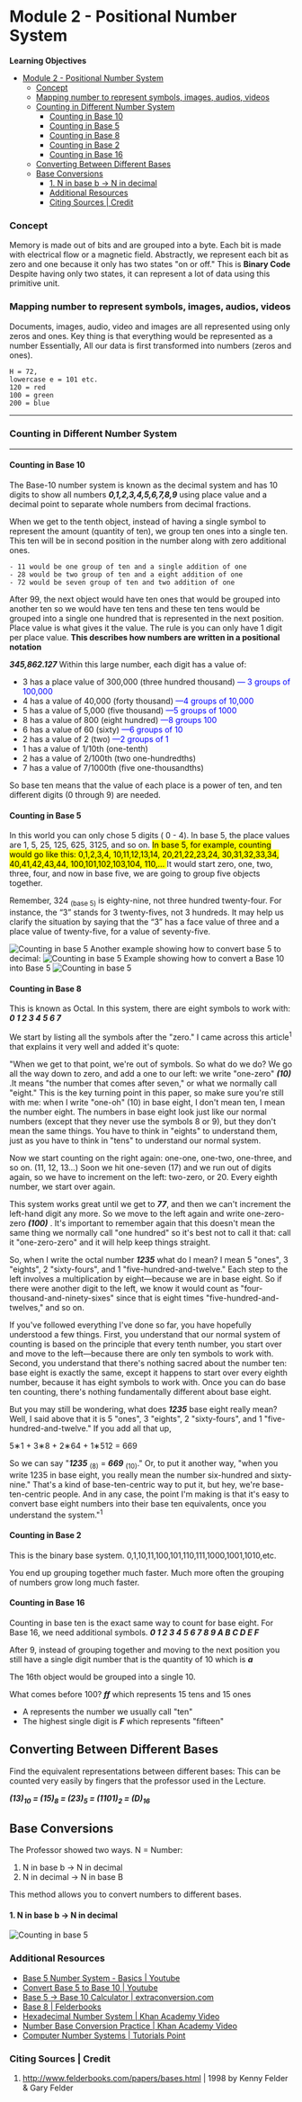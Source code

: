 #  Module 2 - Positional Number System


**Learning Objectives**
- [Module 2 - Positional Number System](#module-2---positional-number-system)
    - [Concept](#concept)
    - [Mapping number to represent symbols, images, audios, videos](#mapping-number-to-represent-symbols-images-audios-videos)
    - [Counting in Different Number System](#counting-in-different-number-system)
      - [Counting in Base 10](#counting-in-base-10)
      - [Counting in Base 5](#counting-in-base-5)
      - [Counting in Base 8](#counting-in-base-8)
      - [Counting in Base 2](#counting-in-base-2)
      - [Counting in Base 16](#counting-in-base-16)
  - [Converting Between Different Bases](#converting-between-different-bases)
  - [Base Conversions](#base-conversions)
      - [1. N in base b &#x2192; N in decimal](#1-n-in-base-b--n-in-decimal)
    - [Additional Resources](#additional-resources)
    - [Citing Sources | Credit](#citing-sources--credit)

### Concept
Memory is made out of bits and are grouped into a byte. Each bit is made with electrical flow or a magnetic field. Abstractly, we represent each bit as zero and one because it only has two states "on or off." This is **Binary Code** Despite having only two states, it can represent a lot of data using this primitive unit.

### Mapping number to represent symbols, images, audios, videos

Documents, images, audio, video and images are all represented using only zeros and ones. Key thing is that everything would be represented as a number Essentially, All our data is first transformed into numbers (zeros and ones).


    H = 72,
    lowercase e = 101 etc. 
    120 = red
    100 = green
    200 = blue

---

### Counting in Different Number System

---
#### Counting in Base 10
The Base-10 number system is known as the decimal system
and has 10 digits to show all numbers ***0,1,2,3,4,5,6,7,8,9*** using place value and a decimal point to separate whole numbers from decimal fractions.

When we get to the tenth object, instead of having a single symbol to represent the amount (quantity of ten), we group ten ones into a single ten. This ten will be in second position in the number along with zero additional ones.

    - 11 would be one group of ten and a single addition of one
    - 28 would be two group of ten and a eight addition of one
    - 72 would be seven group of ten and two addition of one

After 99, the next object would have ten ones that would be grouped into another ten so we would have ten tens and these ten tens would be grouped into a single one hundred that is represented in the next position. Place value is what gives it the value. The rule is you can only have 1 digit per place value.  **This describes how numbers are written in a positional notation**

***345,862.127***
Within this large number, each digit has a value of:

  - 3 has a place value of 300,000 (three hundred thousand) <span style="color:blue">&mdash; 3 groups of 100,000</span>
  - 4 has a value of 40,000 (forty thousand) <span style="color:blue">&mdash;4 groups of 10,000</span>
  - 5 has a value of 5,000 (five thousand) <span style="color:blue">&mdash;5 groups of 1000</span>
  - 8 has a value of 800 (eight hundred) <span style="color:blue">&mdash;8 groups  100</span>
  - 6 has a value of 60 (sixty) <span style="color:blue">&mdash;6 groups of 10</span>
  - 2 has a value of 2 (two) <span style="color:blue">&mdash;2 groups of 1</span>
  - 1 has a value of 1/10th (one-tenth)
  - 2 has a value of 2/100th (two one-hundredths)
  - 7 has a value of 7/1000th (five one-thousandths)

So base ten means that the value of each place is a power of ten, and ten different digits (0 through 9) are needed.

#### Counting in Base 5

In this world you can only chose 5 digits ( 0 - 4). In base 5, the place values are 1, 5, 25, 125, 625, 3125, and so on.
<mark> In base 5, for example, counting would go like this: 0,1,2,3,4, 10,11,12,13,14, 20,21,22,23,24, 30,31,32,33,34, 40,41,42,43,44, 100,101,102,103,104, 110,... </mark>
It would start zero, one, two, three, four, and now in base five, we are going to group five objects together. 

Remember, 324 <sub>(base 5)</sub> is eighty-nine, not three hundred twenty-four. For instance, the “3”
stands for 3 twenty-fives, not 3 hundreds. It may help us clarify the situation by saying that
the “3” has a face value of three and a place value of twenty-five, for a value of seventy-five.

<!-- <code>
(𝑎𝑏𝑐𝑑)<sub>5</sub>=(𝑎∗5<sup>3</sup>+𝑏∗5<sup>2</sup>+𝑐∗5<sup>1</sup>+𝑑∗5<sup>0</sup>)<sub>10</sub>
</code> -->

![Counting in base 5](/images/w1.jpg)
Another example showing how to convert base 5 to decimal:
![Counting in base 5](/images/w11.jpg)
Example showing how to convert a Base 10 into Base 5
![Counting in base 5](/images/w12.jpg)

#### Counting in Base 8

This is known as Octal. In this system, there are eight symbols to work with:
***0 1 2 3 4 5 6 7***

We start by listing all the symbols after the "zero."
I came across this article<sup>1</sup> that explains it very well and added it's quote:

"When we get to that point, we're out of symbols. So what do we do? We go all the way down to zero, and add a one to our left: we write "one-zero" ***(10)***  .It means "the number that comes after seven," or what we normally call "eight." This is the key turning point in this paper, so make sure you're still with me: when I write "one-oh" (10) in base eight, I don't mean ten, I mean the number eight. The numbers in base eight look just like our normal numbers (except that they never use the symbols 8 or 9), but they don't mean the same things. You have to think in "eights" to understand them, just as you have to think in "tens" to understand our normal system.

Now we start counting on the right again: one-one, one-two, one-three, and so on. (11, 12, 13...) Soon we hit one-seven (17) and we run out of digits again, so we have to increment on the left: two-zero, or 20. Every eighth number, we start over again.

This system works great until we get to ***77***, and then we can't increment the left-hand digit any more. So we move to the left again and write one-zero-zero ***(100)*** . It's important to remember again that this doesn't mean the same thing we normally call "one hundred" so it's best not to call it that: call it "one-zero-zero" and it will help keep things straight.

So, when I write the octal number ***1235*** what do I mean? I mean 5 "ones", 3 "eights", 2 "sixty-fours", and 1 "five-hundred-and-twelve." Each step to the left involves a multiplication by eight—because we are in base eight. So if there were another digit to the left, we know it would count as "four-thousand-and-ninety-sixes" since that is eight times "five-hundred-and-twelves," and so on.

If you've followed everything I've done so far, you have hopefully understood a few things. First, you understand that our normal system of counting is based on the principle that every tenth number, you start over and move to the left—because there are only ten symbols to work with. Second, you understand that there's nothing sacred about the number ten: base eight is exactly the same, except it happens to start over every eighth number, because it has eight symbols to work with. Once you can do base ten counting, there's nothing fundamentally different about base eight.

But you may still be wondering, what does ***1235*** base eight really mean? Well, I said above that it is 5 "ones", 3 "eights", 2 "sixty-fours", and 1 "five-hundred-and-twelve." If you add all that up,

5∗1 + 3∗8 + 2∗64 + 1∗512 = 669

So we can say "***1235*** <sub>(8)</sub> = ***669*** <sub>(10)</sub>." Or, to put it another way, "when you write 1235 in base eight, you really mean the number six-hundred and sixty-nine." That's a kind of base-ten-centric way to put it, but hey, we're base-ten-centric people. And in any case, the point I'm making is that it's easy to convert base eight numbers into their base ten equivalents, once you understand the system."<sup>1</sup>

#### Counting in Base 2

This is the binary base system.
0,1,10,11,100,101,110,111,1000,1001,1010,etc.

You end up grouping together much faster. Much more often the grouping of numbers grow long much faster.

#### Counting in Base 16

Counting in base ten is the exact same way to count for base eight.
For Base 16, we need additional symbols.
***0 1 2 3 4 5 6 7 8 9 A B C D E F***

After 9, instead of grouping together and moving to the next position you still have a single digit number that is the quantity of 10 which is ***a***

The 16th object would be grouped into a single 10. 

What comes before 100?
***ff*** which represents 15 tens and 15 ones

- A represents the number we usually call "ten"
- The highest single digit is ***F*** which represents "fifteen"



## Converting Between Different Bases

Find the equivalent representations between different bases:
This can be counted very easily by fingers that the professor used in the Lecture.

***(13)<sub>10</sub> = (15)<sub>8</sub> = (23)<sub>5</sub> = (1101)<sub>2</sub> = (D)<sub>16</sub>***


## Base Conversions

The Professor showed two ways.
N = Number:

1. N in base b &#x2192; N in decimal
2. N in decimal &#x2192; N in base B

This method allows you to convert numbers to different bases.

#### 1. N in base b &#x2192; N in decimal

![Counting in base 5](/images/w13.jpg)


### Additional Resources
* [Base 5 Number System - Basics | Youtube](https://www.youtube.com/watch?v=qGi29E9q_f0)
* [Convert Base 5 to Base 10 | Youtube](https://www.youtube.com/watch?v=S25Le5Kf7SU)
* [Base 5 -> Base 10 Calculator | extraconversion.com](http://extraconversion.com/base-number/base-5)
* [Base 8 | Felderbooks ](http://www.felderbooks.com/papers/bases.html)
* [Hexadecimal Number System | Khan Academy Video](https://www.youtube.com/watch?v=4EJay-6Bioo)
* [Number Base Conversion Practice | Khan Academy Video](https://youtu.be/Fpm-E5v6ddc)
* [Computer Number Systems | Tutorials Point](https://www.tutorialspoint.com/computer_fundamentals/computer_number_system.htm)



### Citing Sources | Credit
1. http://www.felderbooks.com/papers/bases.html | 1998 by Kenny Felder &amp; Gary Felder